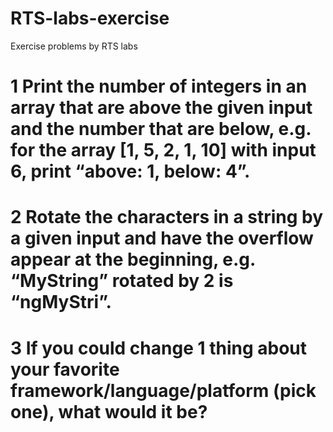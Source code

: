 # RTS-labs-exercise
Exercise problems by RTS labs

# 1  Print the number of integers in an array that are above the given input and the number that are below, e.g. for the array [1, 5, 2, 1, 10] with input 6, print “above: 1, below: 4”.

# 2  Rotate the characters in a string by a given input and have the overflow appear at the beginning, e.g. “MyString” rotated by 2 is “ngMyStri”.

# 3  If you could change 1 thing about your favorite framework/language/platform (pick one), what would it be?

